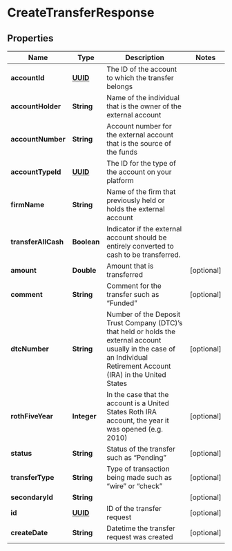 
# CreateTransferResponse

## Properties
Name | Type | Description | Notes
------------ | ------------- | ------------- | -------------
**accountId** | [**UUID**](UUID.md) | The ID of the account to which the transfer belongs | 
**accountHolder** | **String** | Name of the individual that is the owner of the external account | 
**accountNumber** | **String** | Account number for the external account that is the source of the funds | 
**accountTypeId** | [**UUID**](UUID.md) | The ID for the type of the account on your platform | 
**firmName** | **String** | Name of the firm that previously held or holds the external account | 
**transferAllCash** | **Boolean** | Indicator if the external account should be entirely converted to cash to be transferred. | 
**amount** | **Double** | Amount that is transferred |  [optional]
**comment** | **String** | Comment for the transfer such as “Funded” |  [optional]
**dtcNumber** | **String** | Number of the Deposit Trust Company (DTC)’s that held or holds the external account usually in the case of an Individual Retirement Account (IRA) in the United States |  [optional]
**rothFiveYear** | **Integer** | In the case that the account is a United States Roth IRA account, the year it was opened (e.g. 2010) |  [optional]
**status** | **String** | Status of the transfer such as “Pending” |  [optional]
**transferType** | **String** | Type of transaction being made such as “wire” or “check” |  [optional]
**secondaryId** | **String** |  |  [optional]
**id** | [**UUID**](UUID.md) | ID of the transfer request |  [optional]
**createDate** | **String** | Datetime the transfer request was created |  [optional]



